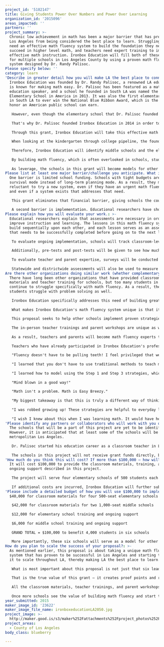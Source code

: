 ```yaml
---
project_id: '5102147'
title: Giving Students Power Over Numbers and Power Over Learning
organization_id: '2015096'
areas_impacted: ''
partners: ''
project_summary: >-
  Chronic low achievement in math has been a major barrier that has prevented
  Los Angeles from being considered the best place to learn. Struggling students
  need an effective math fluency system to build the foundation they need to
  succeed in higher level math, and teachers need expert training to implement
  effective math instruction. Ironbox Education will fill both of these needs
  for multiple schools in Los Angeles County by using a proven math fluency
  system designed by Dr. Randy Palisoc.
Please specify below: ''
category: learn
'Describe in greater detail how you will make LA the best place to connect:': >-
  Ironbox Education was founded by Dr. Randy Palisoc, a renowned LA educator who
  is known for making math easy. Dr. Palisoc has been featured as a math
  education speaker, and a school he founded in South LA was named the #1 Urban
  Elementary School in America in 2013. It was also the first elementary school
  in South LA to ever win the National Blue Ribbon Award, which is the highest
  honor an American public school can earn.
   
   However, even though the elementary school that Dr. Palisoc founded was the first in South LA to ever win such a prestigious award, Dr. Palisoc believes that it shouldn't be the only one. All schools in LA should be great places to learn, not just a few of them.
   
   That's why Dr. Palisoc founded Ironbox Education in 2014 in order to focus on designing math fluency curriculum for schools and providing professional development for teachers. Through Ironbox Education, Dr. Palisoc has taken the lessons that have already made a difference for thousands of students and is now helping other schools in LA and around the country.
   
   Through this grant, Ironbox Education will take this effective math fluency system and will start bringing it to scale throughout Los Angeles, thereby making LA the best place to learn.
   
   When looking at the kindergarten through college pipeline, the foundation for math must be built early in elementary and middle school. Students who struggle in math in high school and who need remedial classes in college are the same ones who never built a strong foundation when they were younger.
   
   Therefore, Ironbox Education will identify middle schools and the elementary schools that feed into them to implement a coordinated math fluency system that will yield long-term benefits. Students will be provided with Ironbox Education's materials, and teachers and parents will be provided with training to develop their expertise in building math fluency.
   
   By building math fluency, which is often overlooked in schools, students will become better problem solvers, which will lead to a rise in Academic Performance Index scores. When students feel more successful and confident, then suspension, expulsion, and truancy rates will go down (Dream Metric). When these students reach high school, their math proficiency will increase, and graduation rates will rise. Those who enter college will better be able to complete their programs on time.
   
   As leverage, the schools in this grant will become models for other schools to replicate.
Please list at least one major barrier/challenge you anticipate. What is your strategy for overcoming these obstacles?: >-
  One barrier is limited school funding. Schools with tight budgets are often in
  survival mode instead of long-term planning mode. As a result, they may be
  reluctant to try a new system, even if they have an urgent math fluency need
  and even if a system exists that addresses that need.
   
   This grant eliminates that financial barrier, giving schools the courage they need to pilot this needed system. Once they see results, they will be able to focus on the benefits of the system, which far outweigh the costs. This will encourage others to do the same.
   
   A second barrier is implementation. Educational researchers have shown that schools get results only when there is deep implementation. To reach deep implementation, schools will sign a commitment agreement. They will commit to providing the following: informational meetings with teachers and parents to get buy in; time for training teachers and parents; time in the daily schedule for students to use the system; ongoing support visits.
Please explain how you will evaluate your work.: >-
  Educational researchers explain that assessments are necessary in order to
  improve instruction and learning. The lessons in this math fluency system
  build sequentially upon each other, and each lesson serves as an assessment
  that needs to be successfully completed before going on to the next lesson.
   
   To evaluate ongoing implementation, schools will track classroom-level data on the number of students who successfully complete each lesson and each unit. This will help make sure that the school and its students are progressing on schedule. 
   
   Additionally, pre-tests and post-tests will be given to see how much students have improved academically over time.
   
   To evaluate teacher and parent expertise, surveys will be conducted after in-person trainings are held. Participants will be asked about what they learned and what support they need. 
   
   Statewide and districtwide assessments will also be used to measure academic growth.
Are there other organizations doing similar work (whether complementary or competitive)? What is unique about your proposed approach?: >-
  There have long been other organizations that have provided classroom
  materials and teacher training for schools, but too many students in LA
  continue to struggle specifically with math fluency. As a result, these
  students struggle with problem solving as well. 
   
   Ironbox Education specifically addresses this need of building greater math fluency in students.
   
   What makes Ironbox Education's math fluency system unique is that it was created not by a publisher, but by an experienced LA educator with a highly-successful track record. This math fluency system was designed by Dr. Randy Palisoc, a founder of a five-time national award winning school in LA. Dr. Palisoc is known for making math easy.
   
   This proposal seeks to help other schools implement proven strategies in order to help them reach high levels of success as well. This unique proposal is about replicating success throughout Los Angeles.
   
   The in-person teacher trainings and parent workshops are unique as well because they will be personally led by Dr. Palisoc, the actual designer of the math fluency system. This means that teachers and parents will learn directly from the designer. 
   
   As a result, teachers and parents will become math fluency experts themselves, and they will better be able to help their students and their children. To provide ongoing support, teachers and parents will have online access to Dr. Palisoc's lesson-by-lesson demo videos, thereby taking the guesswork out of how to deliver a lesson.
   
   Teachers who have already participated in Ironbox Education's professional development have responded enthusiastically. Some of their feedback include the following:
   
   "Fluency doesn't have to be pulling teeth! I feel privileged that we were trained in this method."
   
   "I learned that you don't have to use traditional methods to teach math. You can use the Easy Breezy methods to get all students to be successful in math."
   
   "I learned how to model using the Step 1 and Step 3 strategies, which were much more efficient ways to add and subtract. I have been working far too hard!"
   
   "Mind blown in a good way!"
   
   "Math isn't a problem. Math is Easy Breezy."
   
   "My biggest takeaway is that this is truly a different way of thinking/teaching/learning rather than a variation of the same old thing."
   
   "I was robbed growing up! These strategies are helpful to everyday life!"
   
   "I wish I knew about this when I was learning math. It would have helped me build a strong foundation."
'Please identify any partners or collaborators who will work with you on this project. How much of the $100,000 grant award will each partner receive?': >-
  The schools that will be a part of this project are yet to be identified.
  However, it is anticipated that at least some of the schools will be in
  metropolitan Los Angeles. 
   
   Dr. Palisoc started his education career as a classroom teacher in LA, and the award-winning school that he founded is located within the city's boundaries. As a result Dr. Palisoc already has experience partnering with and working with the education community in LA.
   
   The schools in this project will not receive grant funds directly, but they will receive classroom materials, training, and ongoing support paid for by the grant funds.
'How much do you think this will cost? If more than $100,000 – how will you cover the additional costs?': >-
  It will cost $100,000 to provide the classroom materials, training, and
  ongoing support described in this project.
   
   The project will serve four elementary schools of 500 students each (2,000 elementary school students total) and two middle schools of 1,000 students each (2,000 middle school students total). In all, a total of 4,000 elementary and middle school students will benefit. These figures will be adjusted once the actual partner schools are finalized.
   
   If additional costs are incurred, Ironbox Education will further substantially discount the materials and services so that partner schools can more easily cover the difference that is not paid for by the grant.
'Please include a detailed budget of how you will use $100,000 to implement this project.': |-
  $40,000 for classroom materials for four 500-seat elementary schools
   
   $42,000 for classroom materials for two 1,000-seat middle schools
   
   $12,000 for elementary school training and ongoing support
   
   $6,000 for middle school training and ongoing support
   
   GRAND TOTAL = $100,000 to benefit 4,000 students in six schools
   
   More importantly, these six schools will serve as a model for other schools, and they will demonstrate the tremendous value of building math fluency in students.
How do you plan to scale the success of your proposal?: >-
  As mentioned earlier, this proposal is about taking a unique math fluency
  system that has proven to be successful in Los Angeles and starting to bring
  it to scale throughout LA, thereby making LA the best place to learn. 
   
   What is most important about this proposal is not just that six lead schools will initially benefit from this grant. The important part is that these six schools will serve as models for building math fluency that many other schools will then feel comfortable following. 
   
   That is the true value of this grant – it creates proof points and raises student expectations for all of Los Angeles.
   
   All the classroom materials, teacher trainings, and parent workshops described in this proposal have already been designed and created, so it is a turnkey solution ready for immediate use.
   
   Once more schools see the value of building math fluency and start to adopt the system, additional staff will be hired to assist with marketing, fulfillment, training, on-campus support, and administrative tasks.
year_submitted: 2015
maker_image_id: '23622'
maker_image_file_name: ironboxeducationLA2050.jpg
project_image: >-
  http://maker.good.is/s3/maker%252Fattachments%252Fproject_photos%252Fimages%252F23622%252Fdisplay%252FironboxeducationLA2050.jpg=c570x385
project_areas:
  - County of Los Angeles
body_class: blueberry

---
```

